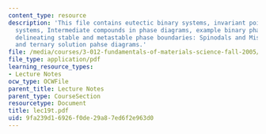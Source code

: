 ```yaml
---
content_type: resource
description: 'This file contains eutectic binary systems, invariant points in binary
  systems, Intermediate compounds in phase diagrams, example binary phase diagrams,
  delineating stable and metastable phase boundaries: Spinodals and Miscibility Gaps
  and ternary solution pahse diagrams.'
file: /media/courses/3-012-fundamentals-of-materials-science-fall-2005/9fa239d16926f0de29a87ed6f2e963d0_lec19t.pdf
file_type: application/pdf
learning_resource_types:
- Lecture Notes
ocw_type: OCWFile
parent_title: Lecture Notes
parent_type: CourseSection
resourcetype: Document
title: lec19t.pdf
uid: 9fa239d1-6926-f0de-29a8-7ed6f2e963d0
---
```

